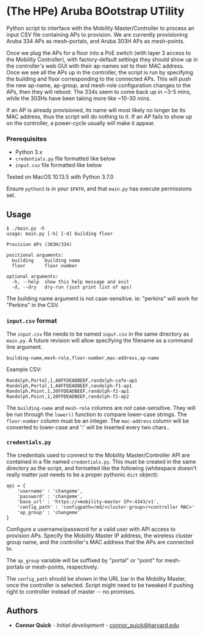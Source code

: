 # (The HPe) Aruba BOotstrap UTility

Python script to interface with the Mobility Master/Controller to process an input CSV file containing APs to provision. We are currently provisioning Aruba 334 APs as mesh-portals, and Aruba 303H APs as mesh-points.

Once we plug the APs for a floor into a PoE switch (with layer 3 access to the Mobility Controller), with factory-default settings they should show up in the controller's web GUI with their ap-names set to their MAC address. Once we see all the APs up in the controller, the script is run by specifying the building and floor corresponding to the connected APs. This will push the new ap-name, ap-group, and mesh-role configuration changes to the APs, then they will reboot. The 334s seem to come back up in ~3-5 mins, while the 303Hs have been taking more like ~10-30 mins.

If an AP is already provisioned, its name will most likely no longer be its MAC address, thus the script will do nothing to it. If an AP fails to show up on the controller, a power-cycle usually will make it appear.

### Prerequisites

 * Python 3.x
 * `credentials.py` file formatted like below
 * `input.csv` file formatted like below

Tested on MacOS 10.13.5 with Python 3.7.0

Ensure `python3` is in your `$PATH`, and that `main.py` has execute permissions set.

## Usage

```
$ ./main.py -h
usage: main.py [-h] [-d] building floor

Provision APs (303H/334)

positional arguments:
  building    building name
  floor       floor number

optional arguments:
  -h, --help  show this help message and exit
  -d, --dry   dry-run (just print list of aps)
```

The building name argument is not case-sensitive. ie: "perkins" will work for "Perkins" in the CSV.

### `input.csv` format

The `input.csv` file needs to be named `input.csv` in the same directory as `main.py`. A future revision will allow specifying the filename as a command line argument.

`building-name,mesh-role,floor-number,mac-address,ap-name`

Example CSV:
```
Randolph,Portal,1,A8FFDEADBEEF,randolph-cafe-ap1
Randolph,Portal,1,A8FFDEADBEEF,randolph-f1-ap1
Randolph,Point,1,20FFDEADBEEF,randolph-f2-ap1
Randolph,Point,1,20FFDEADBEEF,randolph-f2-ap2
```

The `building-name` and `mesh-role` columns are _not_ case-sensitive. They will be run through the `lower()` function to compare lower-case strings. The `floor-number` column must be an integer. The `mac-address` column will be converted to lower-case and ':' will be inserted every two chars..

### `credentials.py`

The credentials used to connect to the Mobility Master/Controller API are contained in a file named `credentials.py`. This must be created in the same directory as the script, and formatted like the following (whitespace doesn't really matter just needs to be a proper pythonic `dict` object):

```
api = {
    'username' : 'changeme',
    'password' : 'changeme',
    'base_url' : 'https://<mobility-master IP>:4343/v1',
    'config_path' : 'configpath=/md/<cluster-group>/<controller MAC>'
    'ap_group' : 'changeme'
}
```

Configure a username/password for a valid user with API access to provision APs. Specify the Mobility Master IP address, the wireless cluster group name, and the controller's MAC address that the APs are connected to.

The `ap_group` variable will be suffixed by "portal" or "point" for mesh-portals or mesh-points, respectively.

The `config_path` should be shown in the URL bar in the Mobility Master, once the controller is selected. Script might need to be tweaked if pushing right to controller instead of master -- no promises.

## Authors

* **Connor Quick** - *Initial development* - connor_quick@harvard.edu
